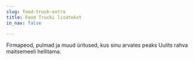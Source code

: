 ```yaml
---
slug: food-truck-extra
title: Food Trucki lisatekst
in_nav: false

---
```

Firmapeod, pulmad ja muud üritused, kus sinu arvates peaks Uulits rahva maitsemeeli hellitama.